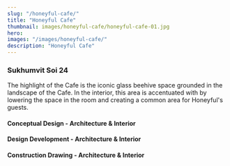 ```yaml
---
slug: "/honeyful-cafe/"
title: "Honeyful Cafe"
thumbnail: images/honeyful-cafe/honeyful-cafe-01.jpg
hero:
images: "/images/honeyful-cafe/"
description: "Honeyful Cafe"
---
```


### Sukhumvit Soi 24

The highlight of the Cafe is the iconic glass beehive space grounded in the landscape of the Cafe. In the interior, this area is accentuated with by lowering the space in the room and creating a common area for Honeyful's guests.

#### Conceptual Design - Architecture & Interior

#### Design Development - Architecture & Interior

#### Construction Drawing - Architecture & Interior
